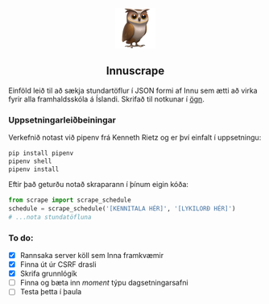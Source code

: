 <p align="center"><img src="owl.png" width=80 alt="Icon"/></p>
<h2 align="center">Innuscrape</h2>

Einföld leið til að sækja stundartöflur í JSON formi af Innu sem ætti að virka fyrir alla framhaldsskóla á Íslandi. Skrifað til notkunar í [ögn](http://ogn.is).

### Uppsetningarleiðbeiningar
Verkefnið notast við pipenv frá Kenneth Rietz og er því einfalt í uppsetningu:
```Shell
pip install pipenv
pipenv shell
pipenv install
```
Eftir það geturðu notað skraparann í þínum eigin kóða:
```Python
from scrape import scrape_schedule
schedule = scrape_schedule('[KENNITALA HÉR]', '[LYKILORÐ HÉR]')
# ...nota stundatöfluna
```

### To do:
- [x] Rannsaka server köll sem Inna framkvæmir 
- [x] Finna út úr CSRF drasli
- [x] Skrifa grunnlógík
- [ ] Finna og bæta inn _moment_ týpu dagsetningarsafni
- [ ] Testa þetta í þaula
